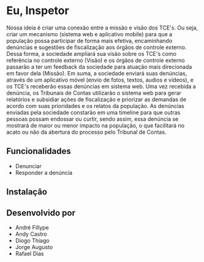 Eu, Inspetor
=============

Nossa ideia é criar uma conexão entre a missão e visão dos TCE's. Ou seja, criar um mecanismo (sistema web e aplicativo mobile) para que a população possa participar de forma mais efetiva, encaminhando denúncias e sugestões de fiscalização aos órgãos  de controle externo. Dessa forma, a sociedade ampliará sua visão sobre os TCE's como referência no controle externo (Visão) e os órgãos de controle externo passarão a ter um feedback da sociedade para atuação mais direcionada em favor dela (Missão).
Em suma, a sociedade enviará suas denúncias, através de um aplicativo móvel (envio de fotos, textos, audios e vídeos), e os TCE's receberão essas denúncias em sistema web. Uma vez recebida a denúncia, os Tribunais de Contas utilizarão o sistema web para gerar relatórios e subsidiar ações de fiscalização e priorizar as demandas de acordo com suas prioridades e os relatos da população.
As denúncias enviadas pela sociedade constarão em uma timeline para que outras pessoas possam endossar ou curtir, sendo assim, essa denúncia se mostrará de maior ou menor impacto na população, o que facilitará no acato ou não da abertura do processo pelo Tribunal de Contas.


Funcionalidades
-------

* Denunciar
* Responder a denúncia

Instalação
-----------



Desenvolvido por
------------

* André Fillype
* Andy Castro
* Diogo Thiago
* Jorge Augusto
* Rafael Dias
